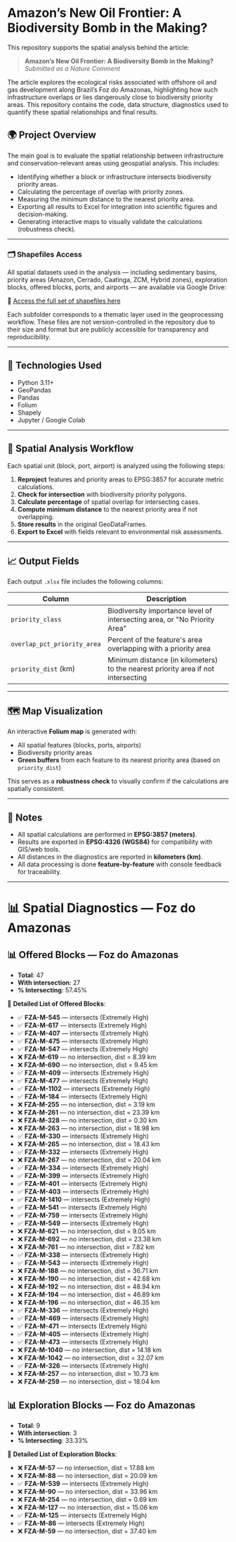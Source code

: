 # Amazon’s New Oil Frontier: A Biodiversity Bomb in the Making? 

This repository supports the spatial analysis behind the article:

> **Amazon’s New Oil Frontier: A Biodiversity Bomb in the Making?**  
> _Submitted as a Nature Comment_

The article explores the ecological risks associated with offshore oil and gas development along Brazil’s Foz do Amazonas, highlighting how such infrastructure overlaps or lies dangerously close to biodiversity priority areas. This repository contains the code, data structure, diagnostics used to quantify these spatial relationships and final results.




## 🌍 Project Overview

The main goal is to evaluate the spatial relationship between infrastructure and conservation-relevant areas using geospatial analysis. This includes:

- Identifying whether a block or infrastructure intersects biodiversity priority areas.
- Calculating the percentage of overlap with priority zones.
- Measuring the minimum distance to the nearest priority area.
- Exporting all results to Excel for integration into scientific figures and decision-making.
- Generating interactive maps to visually validate the calculations (robustness check).


---


### 🗂️ Shapefiles Access

All spatial datasets used in the analysis — including sedimentary basins, priority areas (Amazon, Cerrado, Caatinga, ZCM, Hybrid zones), exploration blocks, offered blocks, ports, and airports — are available via Google Drive:

📁 [Access the full set of shapefiles here](https://drive.google.com/drive/folders/1BXIuKeB45blt6lMmfuZfsxzy9cKO6E80?usp=sharing)

Each subfolder corresponds to a thematic layer used in the geoprocessing workflow. These files are not version-controlled in the repository due to their size and format but are publicly accessible for transparency and reproducibility.

---

## 🧰 Technologies Used

- Python 3.11+
- GeoPandas
- Pandas
- Folium
- Shapely
- Jupyter / Google Colab

---

## 🧪 Spatial Analysis Workflow

Each spatial unit (block, port, airport) is analyzed using the following steps:

1. **Reproject** features and priority areas to EPSG:3857 for accurate metric calculations.
2. **Check for intersection** with biodiversity priority polygons.
3. **Calculate percentage** of spatial overlap for intersecting cases.
4. **Compute minimum distance** to the nearest priority area if not overlapping.
5. **Store results** in the original GeoDataFrames.
6. **Export to Excel** with fields relevant to environmental risk assessments.

---

## 📈 Output Fields

Each output `.xlsx` file includes the following columns:

| Column                       | Description                                                                 |
|-----------------------------|-----------------------------------------------------------------------------|
| `priority_class`            | Biodiversity importance level of intersecting area, or "No Priority Area"  |
| `overlap_pct_priority_area` | Percent of the feature's area overlapping with a priority area             |
| `priority_dist` (km)        | Minimum distance (in kilometers) to the nearest priority area if not intersecting |

---

## 🗺️ Map Visualization

An interactive **Folium map** is generated with:

- All spatial features (blocks, ports, airports)
- Biodiversity priority areas
- **Green buffers** from each feature to its nearest priority area (based on `priority_dist`)

This serves as a **robustness check** to visually confirm if the calculations are spatially consistent.

---

## 📌 Notes

- All spatial calculations are performed in **EPSG:3857 (meters)**.
- Results are exported in **EPSG:4326 (WGS84)** for compatibility with GIS/web tools.
- All distances in the diagnostics are reported in **kilometers (km)**.
- All data processing is done **feature-by-feature** with console feedback for traceability.

---


# 📊 Spatial Diagnostics — Foz do Amazonas


## 📊 Offered Blocks — Foz do Amazonas
- **Total**: 47
- **With intersection**: 27
- **% Intersecting**: 57.45%

🔹 **Detailed List of Offered Blocks**:
- ✅ **FZA-M-545** — intersects (Extremely High)
- ✅ **FZA-M-617** — intersects (Extremely High)
- ✅ **FZA-M-407** — intersects (Extremely High)
- ✅ **FZA-M-475** — intersects (Extremely High)
- ✅ **FZA-M-547** — intersects (Extremely High)
- ❌ **FZA-M-619** — no intersection, dist = 8.39 km
- ❌ **FZA-M-690** — no intersection, dist = 9.45 km
- ✅ **FZA-M-409** — intersects (Extremely High)
- ✅ **FZA-M-477** — intersects (Extremely High)
- ✅ **FZA-M-1102** — intersects (Extremely High)
- ✅ **FZA-M-184** — intersects (Extremely High)
- ❌ **FZA-M-255** — no intersection, dist = 3.19 km
- ❌ **FZA-M-261** — no intersection, dist = 23.39 km
- ❌ **FZA-M-328** — no intersection, dist = 0.30 km
- ❌ **FZA-M-263** — no intersection, dist = 18.98 km
- ✅ **FZA-M-330** — intersects (Extremely High)
- ❌ **FZA-M-265** — no intersection, dist = 18.43 km
- ✅ **FZA-M-332** — intersects (Extremely High)
- ❌ **FZA-M-267** — no intersection, dist = 20.04 km
- ✅ **FZA-M-334** — intersects (Extremely High)
- ✅ **FZA-M-399** — intersects (Extremely High)
- ✅ **FZA-M-401** — intersects (Extremely High)
- ✅ **FZA-M-403** — intersects (Extremely High)
- ✅ **FZA-M-1410** — intersects (Extremely High)
- ✅ **FZA-M-541** — intersects (Extremely High)
- ✅ **FZA-M-759** — intersects (Extremely High)
- ✅ **FZA-M-549** — intersects (Extremely High)
- ❌ **FZA-M-621** — no intersection, dist = 9.05 km
- ❌ **FZA-M-692** — no intersection, dist = 23.38 km
- ❌ **FZA-M-761** — no intersection, dist = 7.82 km
- ✅ **FZA-M-338** — intersects (Extremely High)
- ✅ **FZA-M-543** — intersects (Extremely High)
- ❌ **FZA-M-188** — no intersection, dist = 36.71 km
- ❌ **FZA-M-190** — no intersection, dist = 42.68 km
- ❌ **FZA-M-192** — no intersection, dist = 48.94 km
- ❌ **FZA-M-194** — no intersection, dist = 46.89 km
- ❌ **FZA-M-196** — no intersection, dist = 46.35 km
- ✅ **FZA-M-336** — intersects (Extremely High)
- ✅ **FZA-M-469** — intersects (Extremely High)
- ✅ **FZA-M-471** — intersects (Extremely High)
- ✅ **FZA-M-405** — intersects (Extremely High)
- ✅ **FZA-M-473** — intersects (Extremely High)
- ❌ **FZA-M-1040** — no intersection, dist = 14.18 km
- ❌ **FZA-M-1042** — no intersection, dist = 32.07 km
- ✅ **FZA-M-326** — intersects (Extremely High)
- ❌ **FZA-M-257** — no intersection, dist = 10.73 km
- ❌ **FZA-M-259** — no intersection, dist = 18.04 km

## 📊 Exploration Blocks — Foz do Amazonas
- **Total**: 9
- **With intersection**: 3
- **% Intersecting**: 33.33%

🔹 **Detailed List of Exploration Blocks**:
- ❌ **FZA-M-57** — no intersection, dist = 17.88 km
- ❌ **FZA-M-88** — no intersection, dist = 20.09 km
- ✅ **FZA-M-539** — intersects (Extremely High)
- ❌ **FZA-M-90** — no intersection, dist = 33.96 km
- ❌ **FZA-M-254** — no intersection, dist = 0.69 km
- ❌ **FZA-M-127** — no intersection, dist = 15.06 km
- ✅ **FZA-M-125** — intersects (Extremely High)
- ✅ **FZA-M-86** — intersects (Extremely High)
- ❌ **FZA-M-59** — no intersection, dist = 37.40 km


